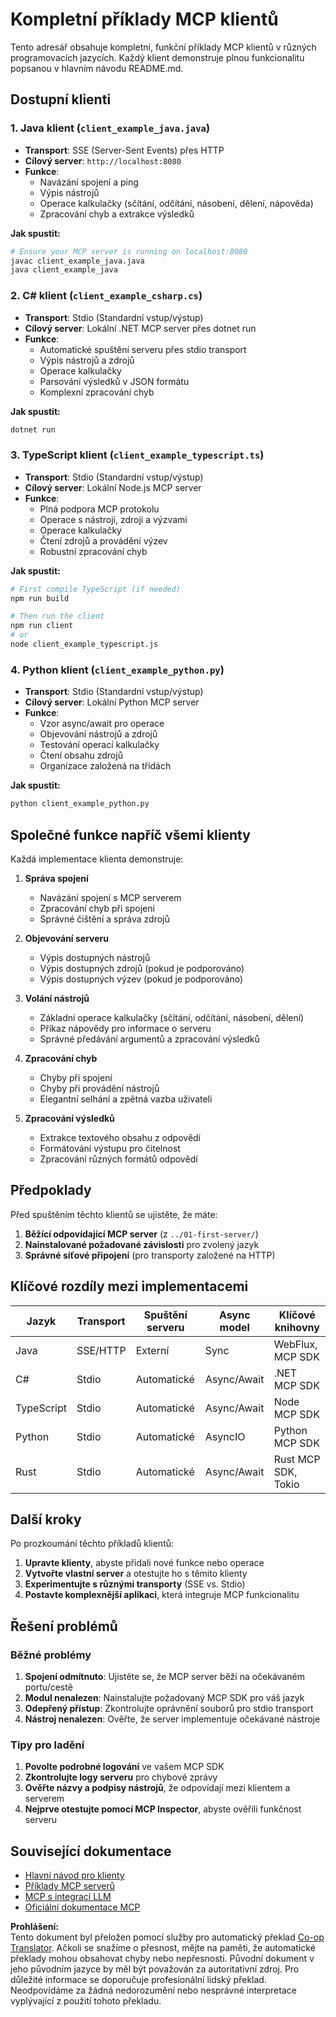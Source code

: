 <!--
CO_OP_TRANSLATOR_METADATA:
{
  "original_hash": "8358c13b5b6877e475674697cdc1a904",
  "translation_date": "2025-08-18T20:05:01+00:00",
  "source_file": "03-GettingStarted/02-client/complete_examples.md",
  "language_code": "cs"
}
-->
# Kompletní příklady MCP klientů

Tento adresář obsahuje kompletní, funkční příklady MCP klientů v různých programovacích jazycích. Každý klient demonstruje plnou funkcionalitu popsanou v hlavním návodu README.md.

## Dostupní klienti

### 1. Java klient (`client_example_java.java`)

- **Transport**: SSE (Server-Sent Events) přes HTTP
- **Cílový server**: `http://localhost:8080`
- **Funkce**:
  - Navázání spojení a ping
  - Výpis nástrojů
  - Operace kalkulačky (sčítání, odčítání, násobení, dělení, nápověda)
  - Zpracování chyb a extrakce výsledků

**Jak spustit:**

```bash
# Ensure your MCP server is running on localhost:8080
javac client_example_java.java
java client_example_java
```

### 2. C# klient (`client_example_csharp.cs`)

- **Transport**: Stdio (Standardní vstup/výstup)
- **Cílový server**: Lokální .NET MCP server přes dotnet run
- **Funkce**:
  - Automatické spuštění serveru přes stdio transport
  - Výpis nástrojů a zdrojů
  - Operace kalkulačky
  - Parsování výsledků v JSON formátu
  - Komplexní zpracování chyb

**Jak spustit:**

```bash
dotnet run
```

### 3. TypeScript klient (`client_example_typescript.ts`)

- **Transport**: Stdio (Standardní vstup/výstup)
- **Cílový server**: Lokální Node.js MCP server
- **Funkce**:
  - Plná podpora MCP protokolu
  - Operace s nástroji, zdroji a výzvami
  - Operace kalkulačky
  - Čtení zdrojů a provádění výzev
  - Robustní zpracování chyb

**Jak spustit:**

```bash
# First compile TypeScript (if needed)
npm run build

# Then run the client
npm run client
# or
node client_example_typescript.js
```

### 4. Python klient (`client_example_python.py`)

- **Transport**: Stdio (Standardní vstup/výstup)  
- **Cílový server**: Lokální Python MCP server
- **Funkce**:
  - Vzor async/await pro operace
  - Objevování nástrojů a zdrojů
  - Testování operací kalkulačky
  - Čtení obsahu zdrojů
  - Organizace založená na třídách

**Jak spustit:**

```bash
python client_example_python.py
```

## Společné funkce napříč všemi klienty

Každá implementace klienta demonstruje:

1. **Správa spojení**
   - Navázání spojení s MCP serverem
   - Zpracování chyb při spojení
   - Správné čištění a správa zdrojů

2. **Objevování serveru**
   - Výpis dostupných nástrojů
   - Výpis dostupných zdrojů (pokud je podporováno)
   - Výpis dostupných výzev (pokud je podporováno)

3. **Volání nástrojů**
   - Základní operace kalkulačky (sčítání, odčítání, násobení, dělení)
   - Příkaz nápovědy pro informace o serveru
   - Správné předávání argumentů a zpracování výsledků

4. **Zpracování chyb**
   - Chyby při spojení
   - Chyby při provádění nástrojů
   - Elegantní selhání a zpětná vazba uživateli

5. **Zpracování výsledků**
   - Extrakce textového obsahu z odpovědí
   - Formátování výstupu pro čitelnost
   - Zpracování různých formátů odpovědí

## Předpoklady

Před spuštěním těchto klientů se ujistěte, že máte:

1. **Běžící odpovídající MCP server** (z `../01-first-server/`)
2. **Nainstalované požadované závislosti** pro zvolený jazyk
3. **Správné síťové připojení** (pro transporty založené na HTTP)

## Klíčové rozdíly mezi implementacemi

| Jazyk      | Transport | Spuštění serveru | Async model | Klíčové knihovny       |
|------------|-----------|------------------|-------------|------------------------|
| Java       | SSE/HTTP  | Externí          | Sync        | WebFlux, MCP SDK       |
| C#         | Stdio     | Automatické      | Async/Await | .NET MCP SDK           |
| TypeScript | Stdio     | Automatické      | Async/Await | Node MCP SDK           |
| Python     | Stdio     | Automatické      | AsyncIO     | Python MCP SDK         |
| Rust       | Stdio     | Automatické      | Async/Await | Rust MCP SDK, Tokio    |

## Další kroky

Po prozkoumání těchto příkladů klientů:

1. **Upravte klienty**, abyste přidali nové funkce nebo operace
2. **Vytvořte vlastní server** a otestujte ho s těmito klienty
3. **Experimentujte s různými transporty** (SSE vs. Stdio)
4. **Postavte komplexnější aplikaci**, která integruje MCP funkcionalitu

## Řešení problémů

### Běžné problémy

1. **Spojení odmítnuto**: Ujistěte se, že MCP server běží na očekávaném portu/cestě
2. **Modul nenalezen**: Nainstalujte požadovaný MCP SDK pro váš jazyk
3. **Odepřený přístup**: Zkontrolujte oprávnění souborů pro stdio transport
4. **Nástroj nenalezen**: Ověřte, že server implementuje očekávané nástroje

### Tipy pro ladění

1. **Povolte podrobné logování** ve vašem MCP SDK
2. **Zkontrolujte logy serveru** pro chybové zprávy
3. **Ověřte názvy a podpisy nástrojů**, že odpovídají mezi klientem a serverem
4. **Nejprve otestujte pomocí MCP Inspector**, abyste ověřili funkčnost serveru

## Související dokumentace

- [Hlavní návod pro klienty](./README.md)
- [Příklady MCP serverů](../../../../03-GettingStarted/01-first-server)
- [MCP s integrací LLM](../../../../03-GettingStarted/03-llm-client)
- [Oficiální dokumentace MCP](https://modelcontextprotocol.io/)

**Prohlášení:**  
Tento dokument byl přeložen pomocí služby pro automatický překlad [Co-op Translator](https://github.com/Azure/co-op-translator). Ačkoli se snažíme o přesnost, mějte na paměti, že automatické překlady mohou obsahovat chyby nebo nepřesnosti. Původní dokument v jeho původním jazyce by měl být považován za autoritativní zdroj. Pro důležité informace se doporučuje profesionální lidský překlad. Neodpovídáme za žádná nedorozumění nebo nesprávné interpretace vyplývající z použití tohoto překladu.